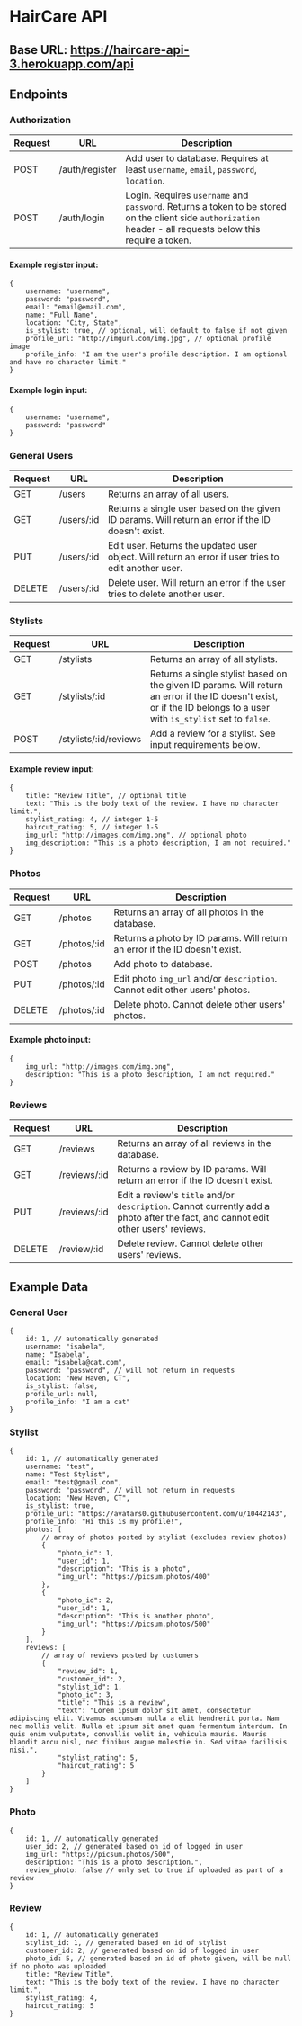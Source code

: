 # HairCare API

## Base URL: https://haircare-api-3.herokuapp.com/api

## Endpoints

### Authorization
| Request | URL | Description |
|---------|-----|-------------|
| POST | /auth/register |Add user to database. Requires at least `username`, `email`, `password`, `location`. |
| POST | /auth/login | Login. Requires `username` and `password`. Returns a token to be stored on the client side `authorization` header - all requests below this require a token. |

#### Example register input:
```
{
    username: "username",
    password: "password",
    email: "email@email.com",
    name: "Full Name",
    location: "City, State",
    is_stylist: true, // optional, will default to false if not given
    profile_url: "http://imgurl.com/img.jpg", // optional profile image
    profile_info: "I am the user's profile description. I am optional and have no character limit."
}
```

#### Example login input:

```
{
    username: "username",
    password: "password"
}
```

### General Users
| Request | URL | Description |
|---------|-----|-------------|
| GET | /users | Returns an array of all users. |
| GET | /users/:id | Returns a single user based on the given ID params. Will return an error if the ID doesn't exist. |
| PUT | /users/:id | Edit user. Returns the updated user object. Will return an error if user tries to edit another user. |
| DELETE | /users/:id | Delete user. Will return an error if the user tries to delete another user. |

### Stylists
| Request | URL | Description |
|---------|-----|-------------|
| GET | /stylists | Returns an array of all stylists. |
| GET | /stylists/:id | Returns a single stylist based on the given ID params. Will return an error if the ID doesn't exist, or if the ID belongs to a user with `is_stylist` set to `false`. |
| POST | /stylists/:id/reviews | Add a review for a stylist. See input requirements below. |

#### Example review input:
```
{
    title: "Review Title", // optional title
    text: "This is the body text of the review. I have no character limit.",
    stylist_rating: 4, // integer 1-5
    haircut_rating: 5, // integer 1-5
    img_url: "http://images.com/img.png", // optional photo
    img_description: "This is a photo description, I am not required."
}
```

### Photos
| Request | URL | Description |
|---------|-----|-------------|
| GET | /photos | Returns an array of all photos in the database. |
| GET | /photos/:id | Returns a photo by ID params. Will return an error if the ID doesn't exist. |
| POST | /photos | Add photo to database. |
| PUT | /photos/:id | Edit photo `img_url` and/or `description`. Cannot edit other users' photos. |
| DELETE | /photos/:id | Delete photo. Cannot delete other users' photos. |

#### Example photo input:
```
{
    img_url: "http://images.com/img.png",
    description: "This is a photo description, I am not required."
}
```

### Reviews
| Request | URL | Description |
|---------|-----|-------------|
| GET | /reviews | Returns an array of all reviews in the database. |
| GET | /reviews/:id | Returns a review by ID params. Will return an error if the ID doesn't exist. |
| PUT | /reviews/:id | Edit a review's `title` and/or `description`. Cannot currently add a photo after the fact, and cannot edit other users' reviews. |
| DELETE | /review/:id | Delete review. Cannot delete other users' reviews. |

## Example Data

### General User
```
{
    id: 1, // automatically generated
    username: "isabela",
    name: "Isabela",
    email: "isabela@cat.com",
    password: "password", // will not return in requests
    location: "New Haven, CT",
    is_stylist: false,
    profile_url: null,
    profile_info: "I am a cat"
}
```

### Stylist
```
{
    id: 1, // automatically generated
    username: "test",
    name: "Test Stylist",
    email: "test@gmail.com",
    password: "password", // will not return in requests
    location: "New Haven, CT",
    is_stylist: true,
    profile_url: "https://avatars0.githubusercontent.com/u/10442143",
    profile_info: "Hi this is my profile!",
    photos: [
        // array of photos posted by stylist (excludes review photos)
        {
            "photo_id": 1,
            "user_id": 1,
            "description": "This is a photo",
            "img_url": "https://picsum.photos/400"
        },
        {
            "photo_id": 2,
            "user_id": 1,
            "description": "This is another photo",
            "img_url": "https://picsum.photos/500"
        }
    ],
    reviews: [
        // array of reviews posted by customers
        {
            "review_id": 1,
            "customer_id": 2,
            "stylist_id": 1,
            "photo_id": 3,
            "title": "This is a review",
            "text": "Lorem ipsum dolor sit amet, consectetur adipiscing elit. Vivamus accumsan nulla a elit hendrerit porta. Nam nec mollis velit. Nulla et ipsum sit amet quam fermentum interdum. In quis enim vulputate, convallis velit in, vehicula mauris. Mauris blandit arcu nisl, nec finibus augue molestie in. Sed vitae facilisis nisi.",
            "stylist_rating": 5,
            "haircut_rating": 5
        }
    ]
}
```

### Photo
```
{
    id: 1, // automatically generated
    user_id: 2, // generated based on id of logged in user
    img_url: "https://picsum.photos/500",
    description: "This is a photo description.",
    review_photo: false // only set to true if uploaded as part of a review
}
```

### Review
```
{
    id: 1, // automatically generated
    stylist_id: 1, // generated based on id of stylist
    customer_id: 2, // generated based on id of logged in user
    photo_id: 5, // generated based on id of photo given, will be null if no photo was uploaded
    title: "Review Title",
    text: "This is the body text of the review. I have no character limit.",
    stylist_rating: 4,
    haircut_rating: 5
}
```